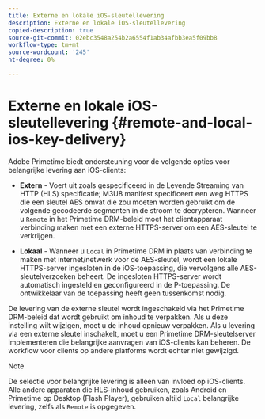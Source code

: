 ```yaml
---
title: Externe en lokale iOS-sleutellevering
description: Externe en lokale iOS-sleutellevering
copied-description: true
source-git-commit: 02ebc3548a254b2a6554f1ab34afbb3ea5f09bb8
workflow-type: tm+mt
source-wordcount: '245'
ht-degree: 0%

---
```


# Externe en lokale iOS-sleutellevering {#remote-and-local-ios-key-delivery}

Adobe Primetime biedt ondersteuning voor de volgende opties voor belangrijke levering aan iOS-clients:

* **Extern** - Voert uit zoals gespecificeerd in de Levende Streaming van HTTP (HLS) specificatie; M3U8 manifest specificeert een weg HTTPS die een sleutel AES omvat die zou moeten worden gebruikt om de volgende gecodeerde segmenten in de stroom te decrypteren. Wanneer u `Remote` in het Primetime DRM-beleid moet het clientapparaat verbinding maken met een externe HTTPS-server om een AES-sleutel te verkrijgen.

* **Lokaal** - Wanneer u `Local` in Primetime DRM in plaats van verbinding te maken met internet/netwerk voor de AES-sleutel, wordt een lokale HTTPS-server ingesloten in de iOS-toepassing, die vervolgens alle AES-sleutelverzoeken beheert. De ingesloten HTTPS-server wordt automatisch ingesteld en geconfigureerd in de P-toepassing. De ontwikkelaar van de toepassing heeft geen tussenkomst nodig.

De levering van de externe sleutel wordt ingeschakeld via het Primetime DRM-beleid dat wordt gebruikt om inhoud te verpakken. Als u deze instelling wilt wijzigen, moet u de inhoud opnieuw verpakken. Als u levering via een externe sleutel inschakelt, moet u een Primetime DRM-sleutelserver implementeren die belangrijke aanvragen van iOS-clients kan beheren. De workflow voor clients op andere platforms wordt echter niet gewijzigd.

>[!NOTE]
>
>De selectie voor belangrijke levering is alleen van invloed op iOS-clients. Alle andere apparaten die HLS-inhoud gebruiken, zoals Android en Primetime op Desktop (Flash Player), gebruiken altijd `Local` belangrijke levering, zelfs als `Remote` is opgegeven.
